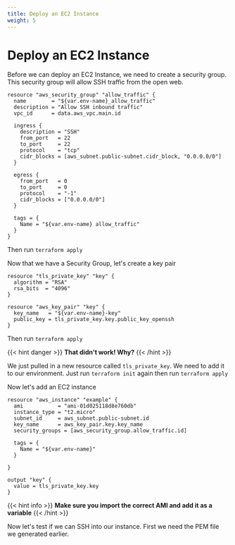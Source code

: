 ```yaml
---
title: Deploy an EC2 Instance
weight: 5
---
```

# Deploy an EC2 Instance

Before we can deploy an EC2 Instance, we need to create a security group. This security group will allow SSH traffic from the open web. 

```
resource "aws_security_group" "allow_traffic" {
  name        = "${var.env-name}_allow_traffic"
  description = "Allow SSH inbound traffic"
  vpc_id      = data.aws_vpc.main.id

  ingress {
    description = "SSH"
    from_port   = 22
    to_port     = 22
    protocol    = "tcp"
    cidr_blocks = [aws_subnet.public-subnet.cidr_block, "0.0.0.0/0"]
  }

  egress {
    from_port   = 0
    to_port     = 0
    protocol    = "-1"
    cidr_blocks = ["0.0.0.0/0"]
  }

  tags = {
    Name = "${var.env-name} allow_traffic"
  }
}
```

Then run ``terraform apply``

Now that we have a Security Group, let's create a key pair
```
resource "tls_private_key" "key" {
  algorithm = "RSA"
  rsa_bits  = "4096"
}

resource "aws_key_pair" "key" {
  key_name   = "${var.env-name}-key"
  public_key = tls_private_key.key.public_key_openssh
}

```
Then run ``terraform apply``

{{< hint danger >}}
**That didn't work! Why?**
{{< /hint >}}

We just pulled in a new resource called ``tls_private_key``. We need to add it to our environment. Just run ``terraform init`` again then run ``terraform apply``


Now let's add an EC2 instance
```
resource "aws_instance" "example" {
  ami           = "ami-01d025118d8e760db"
  instance_type = "t2.micro"
  subnet_id     = aws_subnet.public-subnet.id
  key_name      = aws_key_pair.key.key_name
  security_groups = [aws_security_group.allow_traffic.id]

  tags = {
    Name = "${var.env-name}"
  }

}

output "key" {
  value = tls_private_key.key
}
```
{{< hint info >}}
**Make sure you import the correct AMI and add it as a variable**
{{< /hint >}}

Now let's test if we can SSH into our instance. First we need the PEM file we generated earlier.
